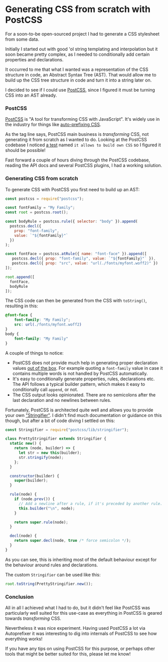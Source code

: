 # Generating CSS from scratch with PostCSS

For a soon-to-be open-sourced project I had to generate a CSS stylesheet from some data.

Initially I started out with good 'ol string templating and interpolation but it soon became pretty complex, as I needed to conditionally add certain properties and declarations.

It occurred to me that what I wanted was a representation of the CSS structure in code, an Abstract Syntax Tree (AST). That would allow me to build up the CSS tree structure in code and turn it into a string later on.

I decided to see if I could use [PostCSS](https://postcss.org/), since I figured it must be turning CSS into an AST already.

<!-- excerpt -->

### PostCSS

[PostCSS](https://postcss.org/) is "A tool for transforming CSS with JavaScript". It's widely use in the industry for things like [auto-prefixing CSS](https://autoprefixer.github.io/).

As the tag line says, PostCSS main business is *transforming* CSS, not generating it from scratch as I wanted to do. Looking at the PostCSS codebase I noticed [a test](https://github.com/postcss/postcss/blob/master/test/postcss.test.js#L116) named `it allows to build own CSS` so I figured it should be possible!

Fast forward a couple of hours diving through the PostCSS codebase, reading the API docs and several PostCSS plugins, I had a working solution.

### Generating CSS from scratch

To generate CSS with PostCSS you first need to build up an AST:

```js
const postcss = require("postcss");

const fontFamily = "My Family";
const root = postcss.root();

const bodyRule = postcss.rule({ selector: "body" }).append(
  postcss.decl({
    prop: "font-family",
    value: `"${fontFamily}"`
  })
);

const fontFace = postcss.atRule({ name: "font-face" }).append([
   postcss.decl({ prop: "font-family", value: `"${fontFamily}"` }),
   postcss.decl({ prop: "src", value: "url(./fonts/myfont.woff2)" })
]);

root.append([
  fontFace,
  bodyRule
]);
```

The CSS code can then be generated from the CSS with `toString()`, resulting in this:

```css
@font-face {
    font-family: "My Family";
    src: url(./fonts/myfont.woff2)
}
body {
    font-family: "My Family"
}
```

A couple of things to notice:

* PostCSS does not provide much help in generating proper declaration values [out of the box](https://github.com/TrySound/postcss-value-parser). For example quoting a `font-family` value in case it contains multiple words is not handled by PostCSS automatically.
* It's easy to conditionally generate properties, rules, declarations etc. The API follows a typical builder pattern, which makes it easy to conditionally call `append`, or not.
* The CSS output looks opinionated. There are no semicolons after the last declaration and no newlines between rules.

Fortunately, PostCSS is architected quite well and allows you to provide your own ["Stringifier"](http://api.postcss.org/global.html#stringifier). I didn't find much documentation or guidance on this though, but after a bit of code diving I settled on this:

```js
const Stringifier = require("postcss/lib/stringifier");

class PrettyStringifier extends Stringifier {
  static new() {
    return (node, builder) => {
      let str = new this(builder);
      str.stringify(node);
    };
  }

  constructor(builder) {
    super(builder);
  }

  rule(node) {
    if (node.prev()) {
      // Add a newline after a rule, if it's preceded by another rule.
      this.builder("\n", node);
    }

    return super.rule(node);
  }

  decl(node) {
    return super.decl(node, true /* force semicolon */);
  }
}
```

As you can see, this is inheriting most of the default behaviour except for the behaviour around rules and declarations.

The custom `Stringifier` can be used like this:

```js
root.toString(PrettyStringifier.new());
```

### Conclusion

All in all I achieved what I had to do, but it didn't feel like PostCSS was particularly well suited for this use-case as everything in PostCSS is geared towards *transforming* CSS.

Nevertheless it was nice experiment. Having used PostCSS a lot via Autoprefixer it was interesting to dig into internals of PostCSS to see how everything works!

If you have any tips on using PostCSS for this purpose, or perhaps other tools that might be better suited for this, please let me know!
